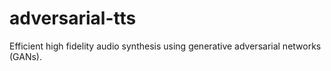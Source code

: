 # adversarial-tts
Efficient high fidelity audio synthesis using generative adversarial networks (GANs).
